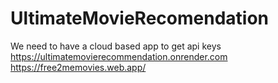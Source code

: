 # UltimateMovieRecomendation

We need to have a cloud based app to get api keys  
https://ultimatemovierecommendation.onrender.com
https://free2memovies.web.app/
